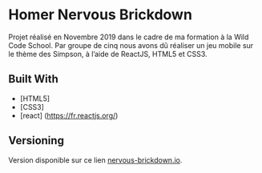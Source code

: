 # Homer Nervous Brickdown

Projet réalisé en Novembre 2019 dans le cadre de ma formation à la Wild Code School.
Par groupe de cinq nous avons dû réaliser un jeu mobile sur le thème des Simpson, à l’aide de ReactJS, HTML5 et CSS3. 

## Built With
* [HTML5]
* [CSS3]
* [react] (https://fr.reactjs.org/)

## Versioning

Version disponible sur ce lien [nervous-brickdown.io](https://ma-ho.github.io/nervous-brickdown/#/). 

